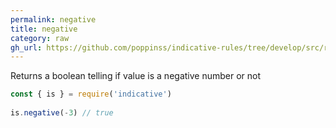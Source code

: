 ```yaml
---
permalink: negative
title: negative
category: raw
gh_url: https://github.com/poppinss/indicative-rules/tree/develop/src/raw/negative.ts
---
```


Returns a boolean telling if value is a negative number or not
 
```js
const { is } = require('indicative')
 
is.negative(-3) // true
```